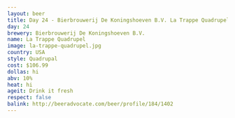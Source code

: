 ```yaml
---
layout: beer
title: Day 24 - Bierbrouwerij De Koningshoeven B.V. La Trappe Quadrupel
day: 24
brewery: Bierbrouwerij De Koningshoeven B.V.
name: La Trappe Quadrupel
image: la-trappe-quadrupel.jpg
country: USA
style: Quadrupal
cost: $106.99
dollas: hi
abv: 10%
heat: hi
ageit: Drink it fresh
respect: false
balink: http://beeradvocate.com/beer/profile/184/1402
---
```



